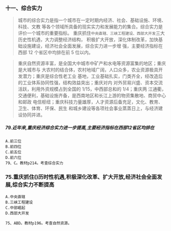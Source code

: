 ### 十一、综合实力
>   城市的综合实力是指一个城市在一定时期内经济、社会、基础设施、环境、科技、文教
    等各个领域所具备的现实实力和发展能力的集合。综合实力是评价一个城市的重要指标。
    重庆抓住`中央直辖、三峡工程建设、西部大开发`三大历史性机遇，大力调整经济结构，
    积极扩大开放，深化体制改革，加快基础设施建设，经济社会全面发展，综合实力进一步增
    强，主要经济指标在西部 12 个省区中均排在前 5 位以内。
    
>   重庆自然资源丰富，是全国大中城市中矿产和水电等资源富集的地区；重庆是大城市与
    大农村的结合体，农村地域广阔，人口众多，农业资源极具开发潜力；重庆是综合性老工业
    基地，工业基础扎实，门类齐全，经改造后的工业体系协同性强，结构效益突出；重庆对内
    对外贸易兴盛、资本交流活跃，利用外资规模占到全国的 1/15，中西部总和的 1/4；重庆两
    江通衢，交通便利，基础设施齐备，是西南地区和长江上游的物资集散地、商贸中心和邮政
    电信枢纽；重庆科技力量雄厚，人才资源后备充足，文化、教育、卫生、体育、环保、民生
    和城乡建设等各项社会事业蒸蒸日上，与经济建设协同并进。

##### 79.近年来,重庆经济综合实力进一步提高,主要经济指标在西部12省区均排在
    A.前三位
    B.前四位
    C.前五位
    D.前六位
    79、C。教材p214。考查综合实力    

### 75.重庆抓住()历时性机遇,积极深化改革、扩大开放,经济社会全面发展,综合实力不断提高
    A.中央直辖
    B.三峡工程建设
    C.中部崛起
    D.西部大开发
    
    75、ABD。教材p196。考查自然资源。